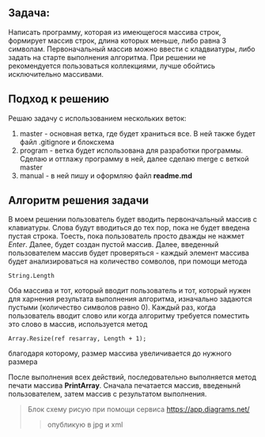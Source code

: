 ## Задача:
Написать программу, которая из имеющегося массива строк, формирует массив строк, длина которых меньше, либо равна 3 символам. Первоначальный массив можно ввести с кладвиатуры, либо задать на старте выполнения алгоритма. При решении не рекомендуется пользоваться коллекциями, лучше обойтись исключительно массивами.

## Подход к решению
Решаю задачу с использованием нескольких веток:
1. master - основная ветка, где будет храниться все. В ней также будет файл .gitignore и блоксхема
2. program - ветка будет использована для разработки программы. Сделаю и оттлажу программу в ней, далее сделаю merge с веткой master
3. manual - в ней пишу и оформляю файл **readme.md**

## Алгоритм решения задачи
В моем решении пользователь будет вводить первоначальный массив с клавиатуры. Слова будут вводиться до тех пор, пока не будет введена пустая строка. Тоесть, пока пользователь просто дважды не нажмет *Enter*.
Далее, будет создан пустой массив.
Далее, введенный пользователем массив будет проверяться - каждый элемент массива будет анализироваться на количество сомволов, при помощи метода

    String.Length

Оба массива и тот, который вводит пользователь и тот, который нужен для харнения результата выполнения алгоритма, изначально задаются пустыми (количество символов равно 0). Каждый раз, когда пользователь вводит слово или когда алгоритму требуется поместить это слово в массив, используется метод

    Array.Resize(ref resarray, Length + 1);

благодаря которому, размер массива увеличивается до нужного размера

После выполнения всех действий, последовательно выполняется метод печати массива **PrintArray**. Сначала печатается массив, введенынй пользователем, затем массив с результатом выполнения.

> Блок схему рисую при помощи сервиса https://app.diagrams.net/
>> опубликую в jpg и xml
